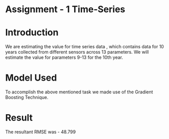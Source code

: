 # Assignment - 1 Time-Series

# Introduction
We are estimating the value for time series data , which contains data for 10 years collected from different sensors across 13 parameters. We will estimate the value for parameters 9-13 for the 10th year.

# Model Used
To accomplish the above mentioned task we made use of the Gradient Boosting Technique.

# Result
The resultant RMSE was - 48.799
